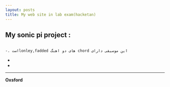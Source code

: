 ```yaml
---
layout: posts
title: My web site in lab exam(hacketan)
---
```



## My sonic pi project :

                                                                                            -. استlonley,fadded های دو اهنگ chord این موسیقی دارای 
- 
- 



---
**Oxsford**
